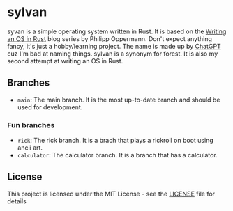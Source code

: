 # sylvan

syvan is a simple operating system written in Rust. It is based on the [Writing an OS in Rust](https://os.phil-opp.com/) blog series by Philipp Oppermann.
Don't expect anything fancy, it's just a hobby/learning project.
The name is made up by [ChatGPT](https://chat.openai.com) cuz I'm bad at naming things. sylvan is a synonym for forest.
It is also my second attempt at writing an OS in Rust.

## Branches

- `main`: The main branch. It is the most up-to-date branch and should be used for development.

### Fun branches

- `rick`: The rick branch. It is a brach that plays a rickroll on boot using ancii art.
- `calculator`: The calculator branch. It is a branch that has a calculator.

## License

This project is licensed under the MIT License - see the [LICENSE](LICENSE) file for details
